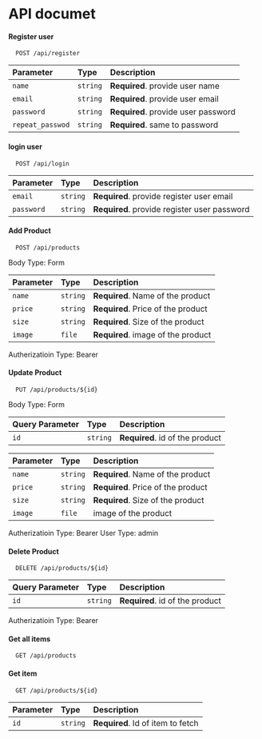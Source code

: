 # API documet

#### Register user

```http
  POST /api/register
```

| Parameter       | Type     | Description                        |
| :--------       | :------- | :-------------------------------   |      
| `name`          | `string` | **Required**. provide user name    |
| `email`         | `string` | **Required**. provide user email   |
| `password`      | `string` | **Required**. provide user password|
| `repeat_passwod`| `string` | **Required**. same to password     |  

#### login user

```http
  POST /api/login
```

| Parameter       | Type     | Description                                  |
| :--------       | :------- | :-------------------------------             |      
| `email`         | `string` | **Required**. provide  register user email   |
| `password`      | `string` | **Required**. provide  register user password|



#### Add Product

```http
  POST /api/products
```

Body Type: Form

| Parameter | Type     | Description                      |
| :-------- | :------- | :------------------------------- |
| `name` | `string` | **Required**. Name of the product   |
| `price` | `string` | **Required**. Price of the product |
| `size` | `string` | **Required**. Size of the product   |
| `image` | `file` | **Required**. image of the product   |

Autherizatioin Type: Bearer


#### Update Product

```http
  PUT /api/products/${id}
```

Body Type: Form

| Query Parameter | Type     | Description                     |
| :-------------- | :------- | :------------------------------ |
| `id`            | `string` | **Required**. id of the product |

| Parameter | Type     | Description                        |
| :-------- | :------- | :--------------------------------- |
| `name`    | `string` | **Required**. Name of the product  |
| `price`   | `string` | **Required**. Price of the product |
| `size`    | `string` | **Required**. Size of the product  |
| `image`   | `file`   |  image of the product              |

Autherizatioin Type: Bearer
User Type: admin

#### Delete Product

```http
  DELETE /api/products/${id}
```

| Query Parameter | Type     | Description                     |
| :-------------- | :------- | :------------------------------ |
| `id`            | `string` | **Required**. id of the product |

Autherizatioin Type: Bearer

#### Get all items

```http
  GET /api/products
```

#### Get item

```http
  GET /api/products/${id}
```

| Parameter | Type     | Description                       |
| :-------- | :------- | :-------------------------------- |
| `id`      | `string` | **Required**. Id of item to fetch |
